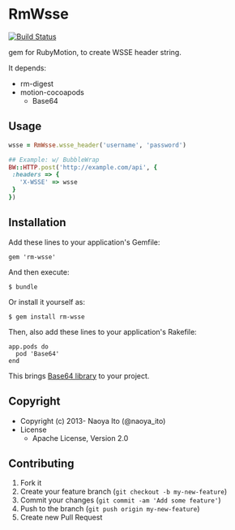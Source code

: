 # RmWsse

[![Build Status](https://travis-ci.org/naoya/rm-wsse.png?branch=master)](https://travis-ci.org/naoya/rm-wsse)

gem for RubyMotion, to create WSSE header string.

It depends:

- rm-digest
- motion-cocoapods
    - Base64

## Usage

```ruby
wsse = RmWsse.wsse_header('username', 'password')

## Example: w/ BubbleWrap
BW::HTTP.post('http://example.com/api', {
 :headers => {
   'X-WSSE' => wsse
 }
})
```

## Installation

Add these lines to your application's Gemfile:

    gem 'rm-wsse'

And then execute:

    $ bundle

Or install it yourself as:

    $ gem install rm-wsse

Then, also add these lines to your application's Rakefile:

    app.pods do
      pod 'Base64'
    end

This brings [Base64 library](https://github.com/ekscrypto/Base64) to your project.

## Copyright

* Copyright (c) 2013- Naoya Ito (@naoya_ito)
* License
  * Apache License, Version 2.0

## Contributing

1. Fork it
2. Create your feature branch (`git checkout -b my-new-feature`)
3. Commit your changes (`git commit -am 'Add some feature'`)
4. Push to the branch (`git push origin my-new-feature`)
5. Create new Pull Request
